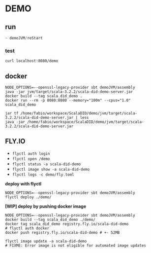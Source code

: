 # DEMO

## run

```sbt
~ demoJVM/reStart
```

### test

```shell
curl localhost:8080/demo
```

## docker
```shell
NODE_OPTIONS=--openssl-legacy-provider sbt demoJVM/assembly
java -jar jvm/target/scala-3.2.2/scala-did-demo-server.jar
docker build --tag scala_did_demo .
docker run --rm -p 8080:8080 --memory="100m" --cpus="1.0" scala_did_demo
```

```
jar tf /home/fabio/workspace/ScalaDID/demo/jvm/target/scala-3.2.2/scala-did-demo-server.jar | less
java -jar /home/fabio/workspace/ScalaDID/demo/jvm/target/scala-3.2.2/scala-did-demo-server.jar
```

## FLY.IO

- `flyctl auth login`
- `flyctl open /demo`
- `flyctl status -a scala-did-demo`
- `flyctl image show -a scala-did-demo`
- `flyctl logs -c demo/fly.toml`

**deploy with flyctl**

```shell
NODE_OPTIONS=--openssl-legacy-provider sbt demoJVM/assembly
flyctl deploy ./demo/
```

**[WIP] deploy by pushing docker image**

```shell
NODE_OPTIONS=--openssl-legacy-provider sbt demoJVM/assembly
docker build --tag scala_did_demo ./demo/
docker tag scala_did_demo registry.fly.io/scala-did-demo
# flyctl auth docker
docker push registry.fly.io/scala-did-demo # +- 52MB

flyctl image update -a scala-did-demo
# FIXME: Error image is not eligible for automated image updates
```